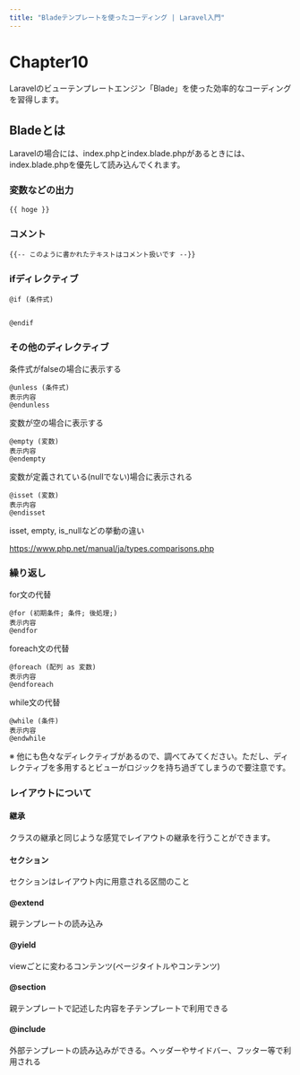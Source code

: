 ```yaml
---
title: "Bladeテンプレートを使ったコーディング | Laravel入門"
---
```


# Chapter10

Laravelのビューテンプレートエンジン「Blade」を使った効率的なコーディングを習得します。


## Bladeとは

Laravelの場合には、index.phpとindex.blade.phpがあるときには、index.blade.phpを優先して読み込んでくれます。

### 変数などの出力

```php:sample.blade.php
{{ hoge }}
```


### コメント

```php:sample.blade.php
{{-- このように書かれたテキストはコメント扱いです --}}
```


### ifディレクティブ

```php:sample.blade.php
@if (条件式)


@endif
```

### その他のディレクティブ

条件式がfalseの場合に表示する

```php:sample.blade.php
@unless (条件式)
表示内容
@endunless
```

変数が空の場合に表示する

```php:sample.blade.php
@empty (変数)
表示内容
@endempty
```

変数が定義されている(nullでない)場合に表示される

```php:sample.blade.php
@isset (変数)
表示内容
@endisset
```


isset, empty, is_nullなどの挙動の違い 

https://www.php.net/manual/ja/types.comparisons.php


### 繰り返し

for文の代替

```php:sample.blade.php
@for (初期条件; 条件; 後処理;)
表示内容
@endfor 
```

foreach文の代替

```php:sample.blade.php
@foreach (配列 as 変数)
表示内容
@endforeach
```

while文の代替

```php:sample.blade.php
@while (条件)
表示内容
@endwhile
```

※ 他にも色々なディレクティブがあるので、調べてみてください。ただし、ディレクティブを多用するとビューがロジックを持ち過ぎてしまうので要注意です。


### レイアウトについて

#### 継承

クラスの継承と同じような感覚でレイアウトの継承を行うことができます。

#### セクション

セクションはレイアウト内に用意される区間のこと

#### @extend 

親テンプレートの読み込み

#### @yield

viewごとに変わるコンテンツ(ページタイトルやコンテンツ)


#### @section

親テンプレートで記述した内容を子テンプレートで利用できる

#### @include

外部テンプレートの読み込みができる。ヘッダーやサイドバー、フッター等で利用される

